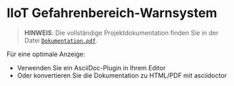# IIoT Gefahrenbereich-Warnsystem

> **HINWEIS**: Die vollständige Projektdokumentation finden Sie in der Datei [`Dokumentation.pdf`](Dokumentation.pdf).

Für eine optimale Anzeige:
- Verwenden Sie ein AsciiDoc-Plugin in Ihrem Editor
- Oder konvertieren Sie die Dokumentation zu HTML/PDF mit asciidoctor
